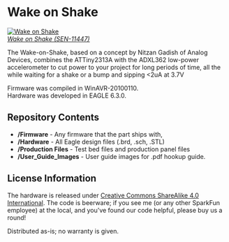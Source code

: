 Wake on Shake
=============

[![Wake on Shake](https://dlnmh9ip6v2uc.cloudfront.net/images/products/1/1/4/4/7/11447-01_medium.jpg)  
*Wake on Shake (SEN-11447)*](https://www.sparkfun.com/products/11447)

The Wake-on-Shake, based on a concept by Nitzan Gadish of Analog Devices, combines the ATTiny2313A with the ADXL362 low-power accelerometer to cut power to your project for long periods of time, all the while waiting for a shake or a bump and sipping <2uA at 3.7V

Firmware was compiled in WinAVR-20100110.  
Hardware was developed in EAGLE 6.3.0.

Repository Contents
-------------------

* **/Firmware** - Any firmware that the part ships with, 
* **/Hardware** - All Eagle design files (.brd, .sch, .STL)
* **/Production Files** - Test bed files and production panel files
* **/User_Guide_Images** - User guide images for .pdf hookup guide. 

License Information
-------------------
The hardware is released under [Creative Commons ShareAlike 4.0 International](https://creativecommons.org/licenses/by-sa/4.0/).
The code is beerware; if you see me (or any other SparkFun employee) at the local, and you've found our code helpful, please buy us a round!

Distributed as-is; no warranty is given.
